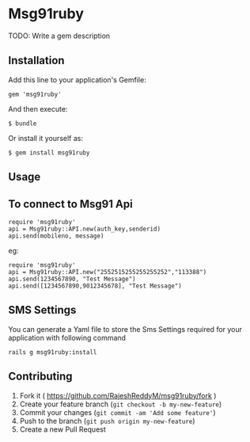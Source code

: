 # Msg91ruby

TODO: Write a gem description

## Installation

Add this line to your application's Gemfile:

    gem 'msg91ruby'

And then execute:

    $ bundle

Or install it yourself as:

    $ gem install msg91ruby

## Usage

## To connect to Msg91 Api

    require 'msg91ruby'
    api = Msg91ruby::API.new(auth_key,senderid)
    api.send(mobileno, message)

eg: 

    require 'msg91ruby'
    api = Msg91ruby::API.new("2552515255255255252","113388")
    api.send(1234567890, "Test Message")
    api.send([1234567890,9012345678], "Test Message")

## SMS Settings

You can generate a Yaml file to store the Sms Settings required for your application with following command

    rails g msg91ruby:install


## Contributing

1. Fork it ( https://github.com/RajeshReddyM/msg91ruby/fork )
2. Create your feature branch (`git checkout -b my-new-feature`)
3. Commit your changes (`git commit -am 'Add some feature'`)
4. Push to the branch (`git push origin my-new-feature`)
5. Create a new Pull Request
